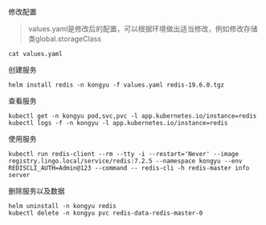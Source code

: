 修改配置

> values.yaml是修改后的配置，可以根据环境做出适当修改，例如修改存储类global.storageClass

```
cat values.yaml
```

创建服务

```
helm install redis -n kongyu -f values.yaml redis-19.6.0.tgz
```

查看服务

```
kubectl get -n kongyu pod,svc,pvc -l app.kubernetes.io/instance=redis
kubectl logs -f -n kongyu -l app.kubernetes.io/instance=redis
```

使用服务

```
kubectl run redis-client --rm --tty -i --restart='Never' --image  registry.lingo.local/service/redis:7.2.5 --namespace kongyu --env REDISCLI_AUTH=Admin@123 --command -- redis-cli -h redis-master info server
```

删除服务以及数据

```
helm uninstall -n kongyu redis
kubectl delete -n kongyu pvc redis-data-redis-master-0
```

